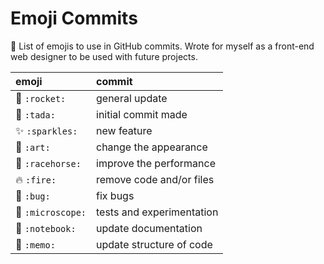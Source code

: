 # Emoji Commits

🎉 List of emojis to use in GitHub commits. Wrote for myself as a front-end web designer to be used with future projects.

| emoji | commit |
| :------------ |:---------------|
| 🚀 `:rocket:` | general update |
| 🎉 `:tada:` | initial commit made |
| ✨ `:sparkles:` | new feature |
| 🎨 `:art:` | change the appearance |
| 🐎 `:racehorse:` | improve the performance |
| 🔥 `:fire:` | remove code and/or files |
| 🐛 `:bug:` | fix bugs |
| 🔬 `:microscope:` | tests and experimentation |
| 📓 `:notebook:` | update documentation |
| 📝 `:memo:` | update structure of code |

